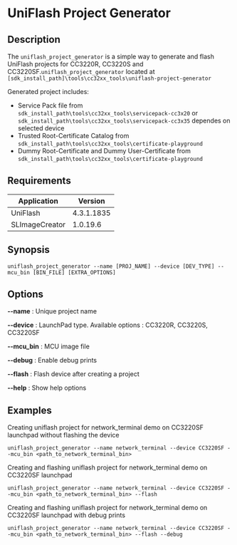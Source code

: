 UniFlash Project Generator
======

Description
-----------

The `uniflash_project_generator` is a simple way to generate and flash UniFlash projects for CC3220R, CC3220S and CC3220SF.`uniflash_project_generator` located at ```[sdk_install_path]\tools\cc32xx_tools\uniflash-project-generator```

Generated project includes:
* Service Pack file from ```sdk_install_path\tools\cc32xx_tools\servicepack-cc3x20``` or ```sdk_install_path\tools\cc32xx_tools\servicepack-cc3x35``` dependes on selected device
* Trusted Root-Certificate Catalog from ```sdk_install_path\tools\cc32xx_tools\certificate-playground```
* Dummy Root-Certificate and Dummy User-Certificate from ```sdk_install_path\tools\cc32xx_tools\certificate-playground```

Requirements
-----------

| Application | Version |
| --- |  --- |
| UniFlash | 4.3.1.1835 |
| SLImageCreator | 1.0.19.6 |


Synopsis
-----------

```batch
uniflash_project_generator --name [PROJ_NAME] --device [DEV_TYPE] --mcu_bin [BIN_FILE] [EXTRA_OPTIONS]
```

Options
-----------

**--name**
: Unique project name

**--device**
: LaunchPad type. Available options : CC3220R, CC3220S, CC3220SF

**--mcu_bin**
: MCU image file

**--debug**
: Enable debug prints

**--flash**
: Flash device after creating a project 

**--help**
: Show help options


Examples
-----------

Creating uniflash project for network_terminal demo on CC3220SF launchpad without flashing the device

```batch
uniflash_project_generator --name network_terminal --device CC3220SF --mcu_bin <path_to_network_terminal_bin>
```

Creating and flashing uniflash project for network_terminal demo on CC3220SF launchpad 

```batch
uniflash_project_generator --name network_terminal --device CC3220SF --mcu_bin <path_to_network_terminal_bin> --flash
```

Creating and flashing uniflash project for network_terminal demo on CC3220SF launchpad with debug prints

```batch
uniflash_project_generator --name network_terminal --device CC3220SF --mcu_bin <path_to_network_terminal_bin> --flash --debug
```

